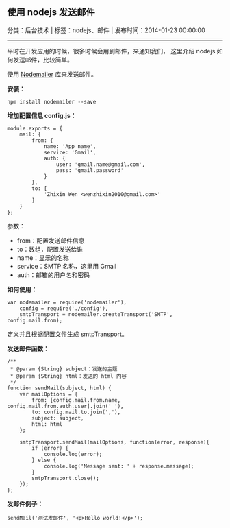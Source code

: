 ## 使用 nodejs 发送邮件

分类：后台技术 | 标签：nodejs、邮件 | 发布时间：2014-01-23 00:00:00

___

平时在开发应用的时候，很多时候会用到邮件，来通知我们，
这里介绍 nodejs 如何发送邮件，比较简单。

使用 [Nodemailer](https://github.com/andris9/Nodemailer) 库来发送邮件。

**安装：**
```
npm install nodemailer --save
```

**增加配置信息 config.js：**
```
module.exports = {
    mail: {
        from: {
            name: 'App name',
            service: 'Gmail',
            auth: {
                user: 'gmail.name@gmail.com',
                pass: 'gmail.password'
            }
        },
        to: [
            'Zhixin Wen <wenzhixin2010@gmail.com>'
        ]
    }
};
```

参数：

* from：配置发送邮件信息
* to：数组，配置发送给谁
* name：显示的名称
* service：SMTP 名称，这里用 Gmail
* auth：邮箱的用户名和密码

**如何使用：**
```
var nodemailer = require('nodemailer'),
    config = require('./config'),
    smtpTransport = nodemailer.createTransport('SMTP', config.mail.from);
```
定义并且根据配置文件生成 smtpTransport。

**发送邮件函数：**
```
/**
 * @param {String} subject：发送的主题
 * @param {String} html：发送的 html 内容
 */
function sendMail(subject, html) {
    var mailOptions = {
        from: [config.mail.from.name, config.mail.from.auth.user].join(' '),
        to: config.mail.to.join(','),
        subject: subject,
        html: html
    };

    smtpTransport.sendMail(mailOptions, function(error, response){
        if (error) {
            console.log(error);
        } else {
            console.log('Message sent: ' + response.message);
        }
        smtpTransport.close();
    });
};
```

**发邮件例子：**
```
sendMail('测试发邮件', '<p>Hello world!</p>');
```